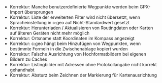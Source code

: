 ##
- Korrektur: Manche benutzerdefinierte Wegpunkte werden beim GPX-Import übersprungen
- Korrektur: Liste der erweiterten Filter wird nicht übersetzt, wenn Spracheinstellung in c:geo auf Nicht-Standardwert gesetzt
- Korrektur: Herunterladen / Aktualisieren von Routingdaten oder Karten auf älteren Geräten nicht mehr möglich
- Korrektur: Ortsname statt Koordinaten im Kompass angezeigt
- Korrektur: c:geo hängt beim Hinzufügen von Wegpunkten, wenn bestimmte Formeln in die Zwischenablage kopiert wurden
- Korrektur: Falsche Ausrichtung von Hochformatbildern bei eigenen Bildern zu Caches
- Korrektur: Listingbilder mit Adressen ohne Protokollangabe nicht korrekt gehandhabt
- Korrektur: Absturz beim Zeichnen der Markierung für Kartenausrichtung

